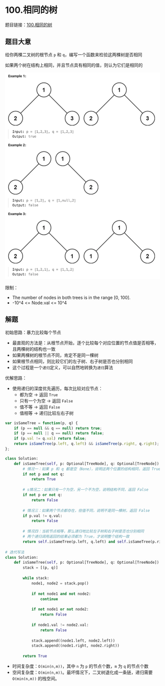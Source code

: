 # 100.相同的树

题目链接：[100.相同的树](https://leetcode.cn/problems/same-tree/)

## 题目大意

给你两棵二叉树的根节点 `p` 和 `q`，编写一个函数来检验这两棵树是否相同

如果两个树在结构上相同，并且节点具有相同的值，则认为它们是相同的

![alt text](https://github.com/donnapersonal/picx-images-hosting/raw/master/image.8vn7b0u29u.webp)

限制：
- The number of nodes in both trees is in the range [0, 100].
- -10^4 <= Node.val <= 10^4

## 解题


初始思路：暴力比较每个节点
- 最直观的方法是：从根节点开始，逐个比较每个对应位置的节点值是否相等，且两棵树的结构也一致
- 如果两棵树的根节点不同，肯定不是同一棵树
- 如果根节点相同，则比较它们的左子树、右子树是否也分别相同
- 这个过程是一个`递归`定义，可以自然地转换为`递归`算法

优解思路：
- 使用递归的深度优先遍历，每次比较对应节点：
  - 都为空 → 返回 `True`
  - 只有一个为空 → 返回 `False`
  - 值不等 → 返回 `False`
  - 值相等 → 递归比较左右子树

```js
var isSameTree = function(p, q) {
    if (p == null && q == null) return true;
    if (p == null || q == null) return false;
    if (p.val != q.val) return false;
    return isSameTree(p.left, q.left) && isSameTree(p.right, q.right);
};
```
```python
class Solution:
    def isSameTree(self, p: Optional[TreeNode], q: Optional[TreeNode]) -> bool:
        # 情况一：如果 p 和 q 都是空（None），说明这两个位置的结构相同，返回 True
        if not p and not q:
            return True
        
        # s情况二：如果只有一个为空，另一个不为空，说明结构不同，返回 False
        if not p or not q:
            return False
        
        # 情况三：如果两个节点都存在，但值不同，说明不是同一棵树，返回 False
        if p.val != q.val:
            return False
        
        # 情况四：当前节点相等，那么递归地比较左子树和右子树是否也分别相同
        # 两个递归调用返回的结果必须都为 True，才说明整个结构一致
        return self.isSameTree(p.left, q.left) and self.isSameTree(p.right, q.right)

# 迭代写法
class Solution:
    def isSameTree(self, p: Optional[TreeNode], q: Optional[TreeNode]) -> bool:
        stack = [(p, q)]

        while stack:
            node1, node2 = stack.pop()

            if not node1 and not node2:
                continue

            if not node1 or not node2:
                return False

            if node1.val != node2.val:
                return False

            stack.append((node1.left, node2.left))
            stack.append((node1.right, node2.right))

        return True
```

- 时间复杂度：`O(min(n,m))`，其中 `n` 为 `p` 的节点个数，`m` 为 `q` 的节点个数
- 空间复杂度：`O(min(n,m))`。最坏情况下，二叉树退化成一条链，递归需要 `O(min(n,m))` 的栈空间。